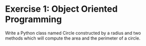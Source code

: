 # Exercise 1: Object Oriented Programming

Write a Python class named Circle constructed by a radius and two methods which will compute the area and the perimeter of a circle.

